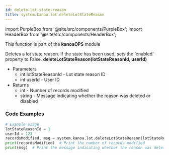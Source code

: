 ```yaml
---
id: delete-lot-state-reason
title: system.kanoa.lot.deleteLotStateReason
---
```


import PurpleBox from '@site/src/components/PurpleBox';
import HeaderBox from '@site/src/components/HeaderBox';

<PurpleBox>This function is part of the <b>kanoaOPS</b> module</PurpleBox>

<HeaderBox header="Description">
  Deletes a lot state reason. If the state has been used, sets the 'enabled' property to False.
</HeaderBox>

<HeaderBox header="Syntax">
  <b>deleteLotStateReason(lotStateReasonId, userId)</b>
  <ul>
    <li>Parameters
      <ul>
        <li>int lotStateReasonId - Lot state reason ID</li>
        <li>int userId - User ID</li>
      </ul>
    </li>
    <li>Returns
      <ul>
        <li>int - Number of records modified</li>
        <li>string - Message indicating whether the reason was deleted or disabled</li>
      </ul>
    </li>
  </ul>
</HeaderBox>

### Code Examples

```python
# Example usage
lotStateReasonId = 1
userId = 123
recordsModified, msg = system.kanoa.lot.deleteLotStateReason(lotStateReasonId, userId)
print(recordsModified)  # Print the number of records modified
print(msg)  # Print the message indicating whether the reason was deleted or disabled
